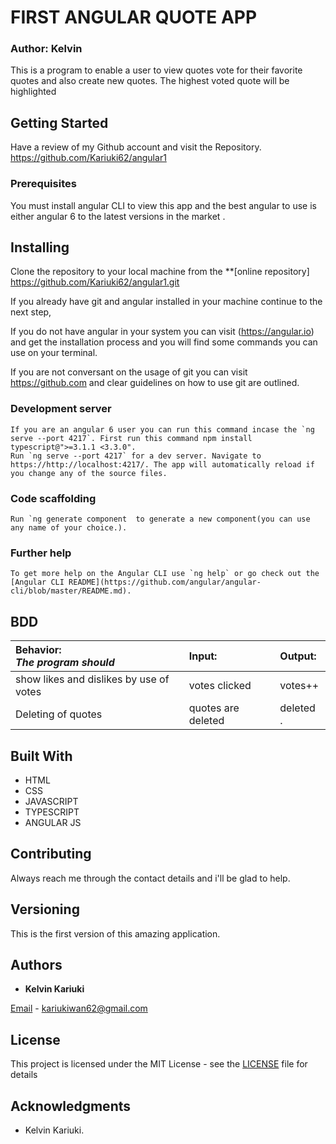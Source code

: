 # FIRST ANGULAR QUOTE APP

### Author: Kelvin 

This is a program to enable a user to view quotes vote for their favorite quotes and also create new quotes. The highest voted quote will be highlighted

## Getting Started
Have a review of my Github account and visit the Repository.
https://github.com/Kariuki62/angular1

### Prerequisites

You must install angular CLI to view this app and the best angular to use is either angular 6 to the latest versions in the market .

## Installing

Clone the repository to your local machine from the **[online repository]
https://github.com/Kariuki62/angular1.git

If you already have git and angular installed in your machine continue to the next step,

If you do not have angular in your system you can visit (https://angular.io) and get the installation process and you will find some commands you can use on your terminal.

If you are not conversant on the usage of git you can visit https://github.com and clear guidelines on how to use git are outlined.

### Development server
```
If you are an angular 6 user you can run this command incase the `ng serve --port 4217`. First run this command npm install typescript@">=3.1.1 <3.3.0".
Run `ng serve --port 4217` for a dev server. Navigate to https://http://localhost:4217/. The app will automatically reload if you change any of the source files.
```

### Code scaffolding
```
Run `ng generate component  to generate a new component(you can use any name of your choice.).
```
### Further help
```
To get more help on the Angular CLI use `ng help` or go check out the [Angular CLI README](https://github.com/angular/angular-cli/blob/master/README.md).
```

## BDD

| Behavior: <br>_The program should_         | Input:             |   Output:                   |
| :------------------------------------------| :------------------| :-------------------------- |
| show likes and dislikes by use of votes    | votes clicked      | votes++                     |
|Deleting of quotes                          | quotes are deleted | deleted .                   |

## Built With

- HTML
- CSS
- JAVASCRIPT
- TYPESCRIPT
- ANGULAR JS

## Contributing

Always reach me through the contact details and i'll be glad to help.

## Versioning

This is the first version of this amazing application.

## Authors

- **Kelvin Kariuki** 

[Email](https://mail.google.com) - kariukiwan62@gmail.com <br>

## License

This project is licensed under the MIT License - see the [LICENSE](LICENSE) file for details

## Acknowledgments

- Kelvin Kariuki.
